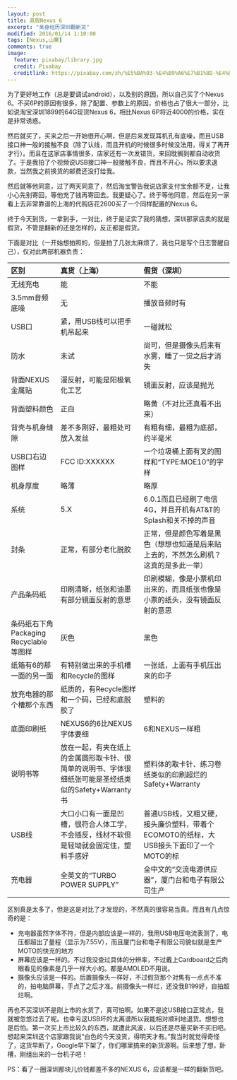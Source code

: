```yaml
---
layout: post
title: 真假Nexus 6
excerpt: "亲身经历深圳翻新货"
modified: 2016/01/14 1:10:00  
tags: [Nexus,山寨]
comments: true
image:
  feature: pixabay/library.jpg
  credit: Pixabay
  creditlink: https://pixabay.com/zh/%E5%BA%93-%E4%B9%A6%E7%B1%8D-%E4%B9%A6%E6%9E%B6-%E6%95%99%E8%82%B2-%E6%96%87%E5%AD%A6-%E5%AD%A6%E6%A0%A1-%E7%9F%A5%E8%AF%86-%E5%A4%A7%E5%AD%A6-%E6%99%BA%E6%85%A7-%E6%9E%B6-438389/
---
```


为了更好地工作（总是要调试android），以及别的原因，所以自己买了个Nexus 6。不买6P的原因有很多，除了配置、参数上的原因，价格也占了很大一部分，比如说淘宝深圳1899的64G现货Nexus 6，相比Nexus 6P将近4000的价格，实在是非常诱惑。

然后就买了，买来之后一开始很开心啊，但是后来发现耳机孔有底噪，而且USB接口神一般的接触不良（除了认线，而且开机的时候很多时候没法用，得关了再开才行）。而且在这家店事情很多，店家还有一次发错货，来回耽搁到都自动收货了。于是我拍了个视频说USB接口神一般接触不良，而且不开心，所以要求退款，当然我之前换货的邮费还没打给我。

然后就等他同意，过了两天同意了，然后淘宝警告我说店家支付宝余额不足，让我小心先别寄回，等他充了钱再寄回去。我更疑心了。终于等他同意，然后在另一家看上去非常靠谱的上海的代购店花2600买了一个同样配置的Nexus 6。

终于今天到货，一拿到手，一对比，终于是证实了我的猜想，深圳那家店卖的就是假货，不管是翻新的还是怎样的，反正都是假货。

下面是对比（一开始想拍照的，但是拍了几张太麻烦了，我也只是写个日志警醒自己），仅对此两部机器负责：

| 区别 | 真货（上海） | 假货（深圳） |
|:--------|:--------|:--------|
| 无线充电 | 能 | 不能 |
| 3.5mm音频底噪 | 无 | 播放音频时有 |
| USB口 | 紧，用USB线可以把手机吊起来 | 一碰就松 |
| 防水 | 未试 | 尚可，但是摄像头后来有水雾，睡了一觉之后才消失 |
| 背面NEXUS金属贴 | 漫反射，可能是阳极氧化工艺 | 镜面反射，应该是抛光 |
| 背面塑料颜色 | 正白 | 略黄（不对比还真看不出来） |
| 背壳与机身缝隙 | 差不多刚好，最粗处可放入发丝 | 有粗有细，最粗为底部，约半毫米 |
| USB口右边图样 | FCC ID:XXXXXX | 一个垃圾桶上面有叉的图样和“TYPE:MOE10”的字样 |
| 机身厚度 | 略薄 | 略厚 |
| 系统 | 5.X | 6.0.1而且已经刷了电信4G，并且开机有AT&T的Splash和关不掉的声音 |
| 封条 | 正常，有部分老化脱胶 | 正常，但是颜色写着是黑色（想想也知道是后来贴上去的，不然怎么刷机？这真的是多此一举） |
| 产品条码纸 | 印刷清晰，纸张和油墨有部分镜面反射的意思 | 印刷模糊，像是小票机印出来的，而且纸张也像是小票的纸头，没有镜面反射的意思 |
| 条码纸右下角Packaging Recyclable等图样 | 灰色 | 黑色 |
| 纸箱有6的那一面的另一面 | 有特别做出来的手机槽和Recycle的图样 | 一张纸，上面有手机压出来的印子 |
| 放充电器的那个槽那个东西 | 纸质的，有Recycle图样和一个码，已经和底脱胶了 | 塑料的 |
| 底面印刷纸 | NEXUS6的6比NEXUS字体要细 | 6和NEXUS一样粗 |
| 说明书等 | 放在一起，有夹在纸上的金属圆形取卡针、很简单的说明书、字体很细纸张可能是圣经纸类似的Safety+Warranty书 | 塑料体的取卡针、练习卷纸类似的印刷超烂的Safety+Warranty |
| USB线 | 大口小口有一面是凹槽，很符合人体工学，不会插反，线材不软但是轻坳就会固定住，塑料手感好 | 普通USB线，又粗又硬，接头廉价塑料，带着个ECOMOTO的纸标，大USB接头下面印了一个MOTO的标 |
| 充电器 | 全英文的“TURBO POWER SUPPLY” | 全中文的“交流电源供应器”，厦门台和电子有限公司生产 |

区别真是太多了，但是这是对比了才发现的，不然真的很容易当真。而且有几点惊奇的是：

- 充电器虽然字体不符，但是内部应该是一样的，我用USB电压电流表测了，电压都超出了量程（显示为7.55V），而且厦门台和电子有限公司貌似就是生产MOTO的快充的地方
- 屏幕应该是一样的。不过我没查过具体的分辨率，不过戴上Cardboard之后肉眼看见的像素是几乎一样大小的。都是AMOLED不用说。
- 摄像头应该是一样的。后置摄像头一样好，不过假货那个对焦有一点点不准的，拍电脑屏幕，手点了之后才准。前摄像头一样烂，还没我B199好，自拍超烂啊。

再也不买深圳不是刚上市的水货了，真可怕啊。如果不是这USB接口正常点，我就被忽悠过去了呢。也幸亏这USB坏的太离谱所以我能相对顺利地退货。想想也是后怕。第一次买上市比较久的东西，就遭此风波，以后还是尽量买新不买旧吧。想起来深圳这个店家跟我说“白色的今天没货，得明天才有。”我当时就觉得奇怪了，这货早断了，Google早下架了，你们哪里搞来的新货源啊。后来想了想，卧槽，刚组出来的一台机子吧！

PS：看了一圈深圳那块儿价钱都差不多的NEXUS 6，应该都是一样的翻新货吧。
